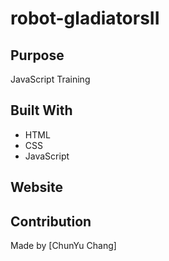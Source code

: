 # robot-gladiatorsII

## Purpose
JavaScript Training

## Built With
* HTML
* CSS
* JavaScript
  
## Website


## Contribution
Made by [ChunYu Chang]
